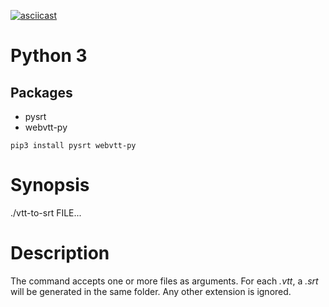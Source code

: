 [![asciicast](https://asciinema.org/a/234035.svg)](https://asciinema.org/a/234035)

# Python 3
## Packages

- pysrt
- webvtt-py

```
pip3 install pysrt webvtt-py
```

# Synopsis

./vtt-to-srt FILE...

# Description

The command accepts one or more files as arguments.
For each _.vtt_, a _.srt_ will be generated in the same folder.
Any other extension is ignored.
